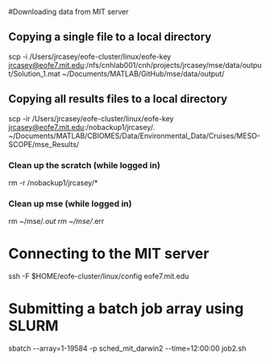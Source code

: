 #Downloading data from MIT server
## Copying a single file to a local directory
scp -i /Users/jrcasey/eofe-cluster/linux/eofe-key jrcasey@eofe7.mit.edu:/nfs/cnhlab001/cnh/projects/jrcasey/mse/data/output/Solution_1.mat ~/Documents/MATLAB/GitHub/mse/data/output/

## Copying all results files to a local directory
scp -ir /Users/jrcasey/eofe-cluster/linux/eofe-key jrcasey@eofe7.mit.edu:/nobackup1/jrcasey/. ~/Documents/MATLAB/CBIOMES/Data/Environmental_Data/Cruises/MESO-SCOPE/mse_Results/
### Clean up the scratch (while logged in)
rm -r /nobackup1/jrcasey/*
### Clean up mse (while logged in)
rm ~/mse/*.out
rm ~/mse/*.err

# Connecting to the MIT server
ssh -F $HOME/eofe-cluster/linux/config eofe7.mit.edu

# Submitting a batch job array using SLURM
sbatch --array=1-19584 -p sched_mit_darwin2 --time=12:00:00 job2.sh
